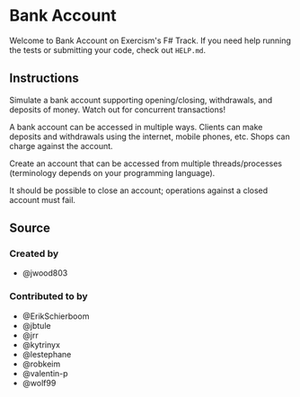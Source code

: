 # Bank Account

Welcome to Bank Account on Exercism's F# Track.
If you need help running the tests or submitting your code, check out `HELP.md`.

## Instructions

Simulate a bank account supporting opening/closing, withdrawals, and deposits
of money. Watch out for concurrent transactions!

A bank account can be accessed in multiple ways. Clients can make
deposits and withdrawals using the internet, mobile phones, etc. Shops
can charge against the account.

Create an account that can be accessed from multiple threads/processes
(terminology depends on your programming language).

It should be possible to close an account; operations against a closed
account must fail.

## Source

### Created by

- @jwood803

### Contributed to by

- @ErikSchierboom
- @jbtule
- @jrr
- @kytrinyx
- @lestephane
- @robkeim
- @valentin-p
- @wolf99